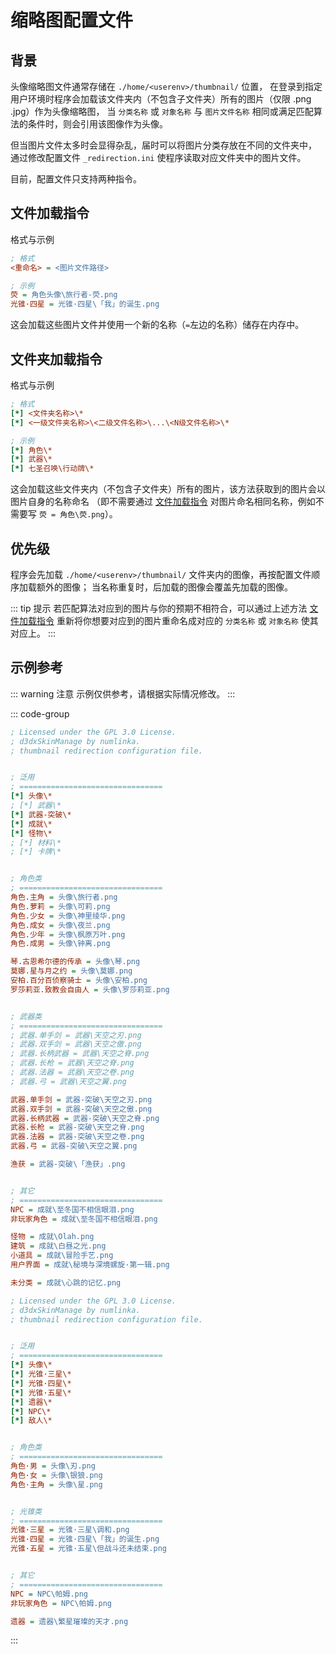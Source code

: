 # 缩略图配置文件

## 背景

头像缩略图文件通常存储在 `./home/<userenv>/thumbnail/` 位置，
在登录到指定用户环境时程序会加载该文件夹内（不包含子文件夹）所有的图片（仅限 .png .jpg）作为头像缩略图，
当 `分类名称` 或 `对象名称` 与 `图片文件名称` 相同或满足匹配算法的条件时，则会引用该图像作为头像。

但当图片文件太多时会显得杂乱，届时可以将图片分类存放在不同的文件夹中，
通过修改配置文件 `_redirection.ini` 使程序读取对应文件夹中的图片文件。

目前，配置文件只支持两种指令。


## 文件加载指令

格式与示例

```ini
; 格式
<重命名> = <图片文件路径>

; 示例
荧 = 角色头像\旅行者-荧.png
光锥·四星 = 光锥·四星\「我」的诞生.png
```

这会加载这些图片文件并使用一个新的名称（`=`左边的名称）储存在内存中。

## 文件夹加载指令

格式与示例

```ini
; 格式
[*] <文件夹名称>\*
[*] <一级文件夹名称>\<二级文件名称>\...\<N级文件名称>\*

; 示例
[*] 角色\*
[*] 武器\*
[*] 七圣召唤\行动牌\*
```

这会加载这些文件夹内（不包含子文件夹）所有的图片，该方法获取到的图片会以图片自身的名称命名
（即不需要通过 [文件加载指令](#文件加载指令) 对图片命名相同名称，例如不需要写 `荧 = 角色\荧.png`）。


## 优先级

程序会先加载 `./home/<userenv>/thumbnail/` 文件夹内的图像，再按配置文件顺序加载额外的图像；
当名称重复时，后加载的图像会覆盖先加载的图像。

::: tip 提示
若匹配算法对应到的图片与你的预期不相符合，可以通过上述方法 [文件加载指令](#文件加载指令)
重新将你想要对应到的图片重命名成对应的 `分类名称` 或 `对象名称` 使其对应上。
:::


## 示例参考

::: warning 注意
示例仅供参考，请根据实际情况修改。
:::

::: code-group

```ini [GenshinImpact]
; Licensed under the GPL 3.0 License.
; d3dxSkinManage by numlinka.
; thumbnail redirection configuration file.


; 泛用
; ================================
[*] 头像\*
; [*] 武器\*
[*] 武器-突破\*
[*] 成就\*
[*] 怪物\*
; [*] 材料\*
; [*] 卡牌\*


; 角色类
; ================================
角色.主角 = 头像\旅行者.png
角色.萝莉 = 头像\可莉.png
角色.少女 = 头像\神里绫华.png
角色.成女 = 头像\夜兰.png
角色.少年 = 头像\枫原万叶.png
角色.成男 = 头像\钟离.png

琴.古恩希尔德的传承 = 头像\琴.png
莫娜.星与月之约 = 头像\莫娜.png
安柏.百分百侦察骑士 = 头像\安柏.png
罗莎莉亚.致教会自由人 = 头像\罗莎莉亚.png


; 武器类
; ================================
; 武器.单手剑 = 武器\天空之刃.png
; 武器.双手剑 = 武器\天空之傲.png
; 武器.长柄武器 = 武器\天空之脊.png
; 武器.长枪 = 武器\天空之脊.png
; 武器.法器 = 武器\天空之卷.png
; 武器.弓 = 武器\天空之翼.png

武器.单手剑 = 武器-突破\天空之刃.png
武器.双手剑 = 武器-突破\天空之傲.png
武器.长柄武器 = 武器-突破\天空之脊.png
武器.长枪 = 武器-突破\天空之脊.png
武器.法器 = 武器-突破\天空之卷.png
武器.弓 = 武器-突破\天空之翼.png

渔获 = 武器-突破\「渔获」.png


; 其它
; ================================
NPC = 成就\至冬国不相信眼泪.png
非玩家角色 = 成就\至冬国不相信眼泪.png

怪物 = 成就\Olah.png
建筑 = 成就\白昼之光.png
小道具 = 成就\冒险手艺.png
用户界面 = 成就\秘境与深境螺旋·第一辑.png

未分类 = 成就\心跳的记忆.png
```

```ini [StarRail]
; Licensed under the GPL 3.0 License.
; d3dxSkinManage by numlinka.
; thumbnail redirection configuration file.


; 泛用
; ================================
[*] 头像\*
[*] 光锥·三星\*
[*] 光锥·四星\*
[*] 光锥·五星\*
[*] 遗器\*
[*] NPC\*
[*] 敌人\*


; 角色类
; ================================
角色·男 = 头像\刃.png
角色·女 = 头像\银狼.png
角色·主角 = 头像\星.png


; 光锥类
; ================================
光锥·三星 = 光锥·三星\调和.png
光锥·四星 = 光锥·四星\「我」的诞生.png
光锥·五星 = 光锥·五星\但战斗还未结束.png


; 其它
; ================================
NPC = NPC\帕姆.png
非玩家角色 = NPC\帕姆.png

遗器 = 遗器\繁星璀璨的天才.png
```

:::
